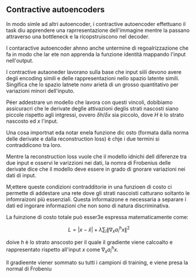 ## Contractive autoencoders

In modo simle ad altri autoencoder, i contractive autoencoder effettuano il task diu apprendere una raprresentazione dell'immagine mentre la passano attraverso una bottleneck e la ricopstruiscono nel decoder.

I contaractive autoencoder ahnno anche untermine di regoalrizzazione che fa in modo che lar ete non apprenda la funzione identità mappando l'input nell'output.

I contractive autaoneder lavorano sulla base che input siili devono avere degli encoding simili e delle rappresentazioni nello spazio latente simili. Singifica che lo spazio latnete nonv arietà di un grosso quantitativo per variazioni minori dell'inputo.

Péer addestrare un modello che lavora con questi vincoli, dobibiamo assicuracri che le derivate deglle attivazioni deglis strati nascosti siano piccole rispetto agli intgressi, ovvero $\delta h / \delta x$ sia piccolo, dove $H$ è lo strato nascosto ed $x$ l'input.

Una cosa importnat eda notar enela funzione dic osto (formata dalla norma delle derivate e dalla reconstruction loss) è chje i due termini si contraddicono tra loro.

Mentre la reconstruction loss vuole che il modello idnichi dell diferenze tra due input e osservi le varizzioni nei dati, la nomra di Frobenius delle derivate dice che il modello deve essere in grado di gnorare variazioni nei dati di input.

M;ettere queste condizioni contradditorie in una funzioen di costo ci permette di addestare una rete dove gli strati nascoisti catturano soltanto le infomraizoni più essenziali. Questa informaizone e necessaria a separare i dati ed ingorare informazioni che non sono di natura discriminativa.

La fuinzione di costo totale può esser3e espressa matematicamente come:

$$
L = |x - \hat{x}|+\lambda \sum_i \| \nabla_x a_i^h x\|^2
$$

doive $h$ è lo strato anscosto per il quale il gradiente viene calcoalto e rappresentato rispetto all'input $x$ come $\nabla_x a_i^h x$.

Il gradieente viener sommato su tutti i campioni di training, e viene presa la normal di Frobeniu